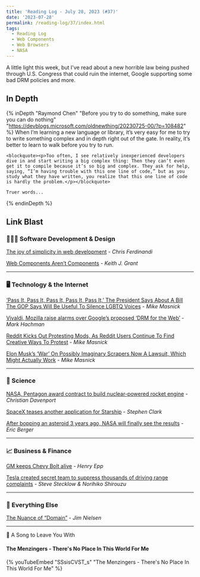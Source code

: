 ```yaml
---
title: 'Reading Log - July 28, 2023 (#37)'
date: '2023-07-28'
permalink: /reading-log/37/index.html
tags:
  - Reading Log
  - Web Components
  - Web Browsers
  - NASA
---
```


A little light this week, but I've read about a new horrible law being pushed through U.S. Congress that could ruin the internet, Google supporting some bad DRM policies and more.
<!-- excerpt -->

<h2 class="old">In Depth</h2>

{% inDepth "Raymond Chen" "Before you try to do something, make sure you can do nothing" "https://devblogs.microsoft.com/oldnewthing/20230725-00/?p=108482" %}
    When I’m learning a new language or library, it’s very easy for me to try to write something complex and in depth right out of the gate. In reality, it’s better to learn to walk before you try to run.

    <blockquote><p>Too often, I see relatively inexperienced developers dive in and start writing a big complex thing: Then they can’t even get it to compile because it’s so big and complex. They ask for help, saying, “I’m having trouble with this one line of code,” but as you study what they have written, you realize that this one line of code is hardly the problem.</p></blockquote>

    Truer words...
{% endinDepth %}

<h2 class="old">Link Blast</h2>

### 👨🏼‍💻 Software Development & Design

[The joy of simplicity in web development](https://gomakethings.com/the-joy-of-simplicity-in-web-development/) - *Chris Ferdinandi*

[Web Components Aren’t Components](https://keithjgrant.com/posts/2023/07/web-components-arent-components/) - *Keith J. Grant*

---

### 🖥 Technology & the Internet

[‘Pass It, Pass It, Pass It, Pass It, Pass It,’ The President Says About A Bill The GOP Says Will Be Useful To Silence LGBTQ Voices](https://www.techdirt.com/2023/07/26/pass-it-pass-it-pass-it-pass-it-pass-it-the-president-says-about-a-bill-the-gop-says-will-be-useful-to-silence-lgbtq-voices/) - *Mike Masnick*

[Vivaldi, Mozilla raise alarms over Google’s proposed ‘DRM for the Web’](https://www.pcworld.com/article/2009730/vivaldi-mozilla-warn-of-googles-proposed-drm-for-the-web.html) - *Mark Hachman*

[Reddit Kicks Out Protesting Mods, As Reddit Users Continue To Find Creative Ways To Protest](https://www.techdirt.com/2023/07/25/reddit-kicks-out-protesting-mods-as-reddit-users-continue-to-find-creative-ways-to-protest/) - *Mike Masnick*

[Elon Musk’s ‘War’ On Possibly Imaginary Scrapers Now A Lawsuit, Which Might Actually Work](https://www.techdirt.com/2023/07/24/elon-musks-war-on-possibly-imaginary-scrapers-now-a-lawsuit-which-might-actually-work/) - *Mike Masnick*

---

### 🔬 Science

[NASA, Pentagon award contract to build nuclear-powered rocket engine](https://www.washingtonpost.com/technology/2023/07/26/nuclear-rocket-contract-nasa-darpa/) - *Christian Davenport*

[SpaceX teases another application for Starship](https://arstechnica.com/space/2023/07/could-spacex-turn-starship-into-a-space-station/) - *Stephen Clark*

[After bopping an asteroid 3 years ago, NASA will finally see the results](https://arstechnica.com/space/2023/07/christmas-is-coming-for-asteroid-scientists-just-2-months-from-today/) - *Eric Berger*

---

### 📈 Business & Finance

[GM keeps Chevy Bolt alive](https://www.marketplace.org/2023/07/28/gm-keeps-chevy-bolt-alive/) - *Henry Epp*

[Tesla created secret team to suppress thousands of driving range complaints](https://www.reuters.com/investigates/special-report/tesla-batteries-range/) - *Steve Stecklow & Norihiko Shirouzu*

---

### 🎒 Everything Else

[The Nuance of “Domain”](https://blog.jim-nielsen.com/2023/domain-nuance/) - *Jim Nielsen*

---

🎵 A Song to Leave You With

#### The Menzingers - There's No Place In This World For Me

{% youTubeEmbed "SSsisCVST_s" "The Menzingers - There's No Place In This World For Me" %}
